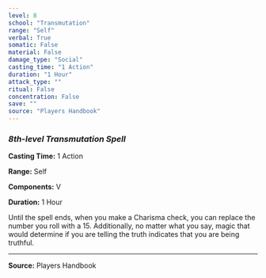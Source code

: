 ```yaml
---
level: 8
school: "Transmutation"
range: "Self"
verbal: True
somatic: False
material: False
damage_type: "Social"
casting_time: "1 Action"
duration: "1 Hour"
attack_type: ""
ritual: False
concentration: False
save: ""
source: "Players Handbook"
---
```


### *8th-level Transmutation Spell*

**Casting Time:** 1 Action

**Range:** Self

**Components:** V

**Duration:** 1 Hour

Until the spell ends, when you make a Charisma check, you can replace the number you roll with a 15. Additionally, no matter what you say, magic that would determine if you are telling the truth indicates that you are being truthful.

---
**Source:** Players Handbook

